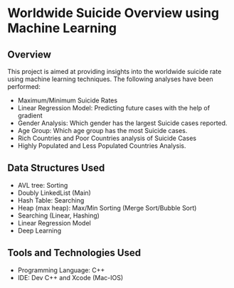 # Worldwide Suicide Overview using Machine Learning

## Overview

This project is aimed at providing insights into the worldwide suicide rate using machine learning techniques. The following analyses have been performed:

- Maximum/Minimum Suicide Rates
- Linear Regression Model: Predicting future cases with the help of gradient
- Gender Analysis: Which gender has the largest Suicide cases reported.
- Age Group: Which age group has the most Suicide cases.
- Rich Countries and Poor Countries analysis of Suicide Cases
- Highly Populated and Less Populated Countries Analysis.

## Data Structures Used

- AVL tree: Sorting
- Doubly LinkedList (Main)
- Hash Table: Searching
- Heap (max heap): Max/Min Sorting (Merge Sort/Bubble Sort)
- Searching (Linear, Hashing)
- Linear Regression Model
- Deep Learning

## Tools and Technologies Used

- Programming Language: C++
- IDE: Dev C++ and Xcode (Mac-IOS)


